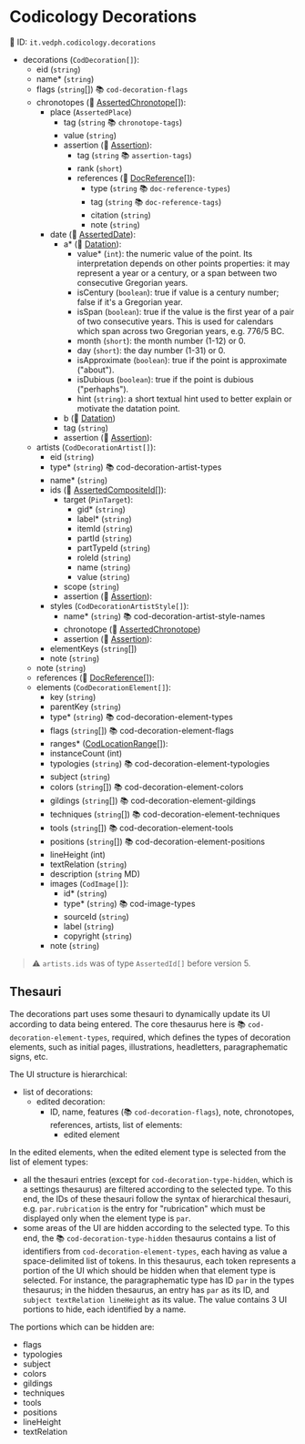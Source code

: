 # Codicology Decorations

🔑 ID: `it.vedph.codicology.decorations`

- decorations (`CodDecoration[]`):
  - eid (`string`)
  - name\* (`string`)
  - flags (`string`[]) 📚 `cod-decoration-flags`
  - chronotopes (🧱 [AssertedChronotope[]](https://github.com/vedph/cadmus-bricks/blob/master/docs/asserted-chronotope.md)):
    - place (`AssertedPlace`)
      - tag (`string` 📚 `chronotope-tags`)
      - value (`string`)
      - assertion (🧱 [Assertion](https://github.com/vedph/cadmus-bricks/blob/master/docs/assertion.md)):
        - tag (`string` 📚 `assertion-tags`)
        - rank (`short`)
        - references (🧱 [DocReference[]](https://github.com/vedph/cadmus-bricks/blob/master/docs/doc-reference.md)):
          - type (`string` 📚 `doc-reference-types`)
          - tag (`string` 📚 `doc-reference-tags`)
          - citation (`string`)
          - note (`string`)
    - date (🧱 [AssertedDate](https://github.com/vedph/cadmus-bricks/blob/master/docs/asserted-date.md)):
      - a* (🧱 [Datation](https://github.com/vedph/cadmus-bricks/blob/master/docs/datation.md)):
        - value* (`int`): the numeric value of the point. Its interpretation depends on other points properties: it may represent a year or a century, or a span between two consecutive Gregorian years.
        - isCentury (`boolean`): true if value is a century number; false if it's a Gregorian year.
        - isSpan (`boolean`): true if the value is the first year of a pair of two consecutive years. This is used for calendars which span across two Gregorian years, e.g. 776/5 BC.
        - month (`short`): the month number (1-12) or 0.
        - day (`short`): the day number (1-31) or 0.
        - isApproximate (`boolean`): true if the point is approximate ("about").
        - isDubious (`boolean`): true if the point is dubious ("perhaphs").
        - hint (`string`): a short textual hint used to better explain or motivate the datation point.
      - b (🧱 [Datation](https://github.com/vedph/cadmus-bricks/blob/master/docs/datation.md))
      - tag (`string`)
      - assertion (🧱 [Assertion](https://github.com/vedph/cadmus-bricks/blob/master/docs/assertion.md)):
  - artists (`CodDecorationArtist[]`):
    - eid (`string`)
    - type\* (`string`) 📚 cod-decoration-artist-types
    - name\* (`string`)
    - ids (🧱 [AssertedCompositeId[]](https://github.com/vedph/cadmus-bricks/blob/master/docs/asserted-composite-id.md)):
      - target (`PinTarget`):
        - gid\* (`string`)
        - label\* (`string`)
        - itemId (`string`)
        - partId (`string`)
        - partTypeId (`string`)
        - roleId (`string`)
        - name (`string`)
        - value (`string`)
      - scope (`string`)
      - assertion (🧱 [Assertion](https://github.com/vedph/cadmus-bricks/blob/master/docs/assertion.md)):
    - styles (`CodDecorationArtistStyle[]`):
      - name\* (`string`) 📚 cod-decoration-artist-style-names
      - chronotope (🧱 [AssertedChronotope](https://github.com/vedph/cadmus-bricks/blob/master/docs/asserted-chronotope.md))
      - assertion (🧱 [Assertion](https://github.com/vedph/cadmus-bricks/blob/master/docs/assertion.md)):
    - elementKeys (`string`[])
    - note (`string`)
  - note (`string`)
  - references (🧱 [DocReference[]](https://github.com/vedph/cadmus-bricks/blob/master/docs/doc-reference.md)):
  - elements (`CodDecorationElement[]`):
    - key (`string`)
    - parentKey (`string`)
    - type\* (`string`) 📚 cod-decoration-element-types
    - flags (`string`[]) 📚 cod-decoration-element-flags
    - ranges\* ([CodLocationRange[]](cod-location-range.md)):
    - instanceCount (int)
    - typologies (`string`) 📚 cod-decoration-element-typologies
    - subject (`string`)
    - colors (`string`[]) 📚 cod-decoration-element-colors
    - gildings (`string`[]) 📚 cod-decoration-element-gildings
    - techniques (`string`[]) 📚 cod-decoration-element-techniques
    - tools (`string`[]) 📚 cod-decoration-element-tools
    - positions (`string`[]) 📚 cod-decoration-element-positions
    - lineHeight (int)
    - textRelation (`string`)
    - description (`string` MD)
    - images (`CodImage[]`):
      - id\* (`string`)
      - type\* (`string`) 📚 cod-image-types
      - sourceId (`string`)
      - label (`string`)
      - copyright (`string`)
    - note (`string`)

> ⚠️ `artists.ids` was of type `AssertedId[]` before version 5.

## Thesauri

The decorations part uses some thesauri to dynamically update its UI according to data being entered. The core thesaurus here is 📚 `cod-decoration-element-types`, required, which defines the types of decoration elements, such as initial pages, illustrations, headletters, paragraphematic signs, etc.

The UI structure is hierarchical:

- list of decorations:
  - edited decoration:
    - ID, name, features (📚 `cod-decoration-flags`), note, chronotopes, references, artists, list of elements:
      - edited element

In the edited elements, when the edited element type is selected from the list of element types:

- all the thesauri entries (except for `cod-decoration-type-hidden`, which is a settings thesaurus) are filtered according to the selected type. To this end, the IDs of these thesauri follow the syntax of hierarchical thesauri, e.g. `par.rubrication` is the entry for "rubrication" which must be displayed only when the element type is `par`.
- some areas of the UI are hidden according to the selected type. To this end, the 📚 `cod-decoration-type-hidden` thesaurus contains a list of identifiers from `cod-decoration-element-types`, each having as value a space-delimited list of tokens. In this thesaurus, each token represents a portion of the UI which should be hidden when that element type is selected. For instance, the paragraphematic type has ID `par` in the types thesaurus; in the hidden thesaurus, an entry has `par` as its ID, and `subject textRelation lineHeight` as its value. The value contains 3 UI portions to hide, each identified by a name.

The portions which can be hidden are:

- flags
- typologies
- subject
- colors
- gildings
- techniques
- tools
- positions
- lineHeight
- textRelation
